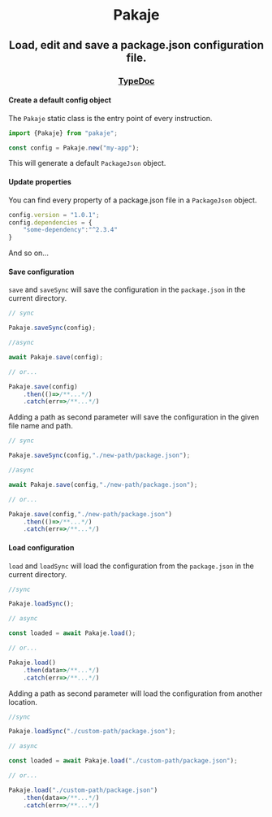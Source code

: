 
<h1 align="center">Pakaje</h1>

<h2 align="center">Load, edit and save a package.json configuration file.</h2>

<h3 align="center"><a href="https://vivienld.github.io/pakaje">TypeDoc</a></h3>

#### Create a default config object

The `Pakaje` static class is the entry point of every instruction. 

```typescript
import {Pakaje} from "pakaje";

const config = Pakaje.new("my-app");
```

This will generate a default `PackageJson` object.

#### Update properties

You can find every property of a package.json file in a `PackageJson` object.

```typescript
config.version = "1.0.1";
config.dependencies = {
    "some-dependency":"^2.3.4"
}
```

And so on...

#### Save configuration

`save` and `saveSync` will save the configuration in the `package.json` in the current directory.

```typescript
// sync 

Pakaje.saveSync(config);

//async

await Pakaje.save(config);

// or...

Pakaje.save(config)
    .then(()=>/**...*/)
    .catch(err=>/**...*/)
```

Adding a path as second parameter will save the configuration in the given file name and path.

```typescript
// sync 

Pakaje.saveSync(config,"./new-path/package.json");

//async

await Pakaje.save(config,"./new-path/package.json");

// or...

Pakaje.save(config,"./new-path/package.json")
    .then(()=>/**...*/)
    .catch(err=>/**...*/)
```

#### Load configuration

`load` and `loadSync` will load the configuration from the `package.json` in the current directory.

```typescript
//sync

Pakaje.loadSync();

// async

const loaded = await Pakaje.load();

// or...

Pakaje.load()
    .then(data=>/**...*/)
    .catch(err=>/**...*/)
```

Adding a path as second parameter will load the configuration from another location.

```typescript
//sync

Pakaje.loadSync("./custom-path/package.json");

// async

const loaded = await Pakaje.load("./custom-path/package.json");

// or...

Pakaje.load("./custom-path/package.json")
    .then(data=>/**...*/)
    .catch(err=>/**...*/)
```
